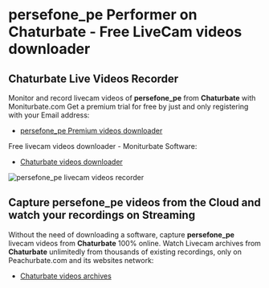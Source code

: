 # persefone_pe Performer on Chaturbate - Free LiveCam videos downloader

## Chaturbate Live Videos Recorder

Monitor and record livecam videos of **persefone_pe** from **Chaturbate** with Moniturbate.com
Get a premium trial for free by just and only registering with your Email address:
* [persefone_pe Premium videos downloader](https://moniturbate.com/request-demo-licence-key.html)

Free livecam videos downloader - Moniturbate Software:
* [Chaturbate videos downloader](https://moniturbate.com/moniturbate-download-software.html)

![persefone_pe livecam videos recorder](https://peachurnet.com/templates/moniturbate-software.png)


## Capture persefone_pe videos from the Cloud and watch your recordings on Streaming

Without the need of downloading a software, capture **persefone_pe** livecam videos from **Chaturbate** 100% online.
Watch Livecam archives from **Chaturbate** unlimitedly from thousands of existing recordings, only on Peachurbate.com and its websites network:
* [Chaturbate videos archives](https://peachurnet.com/)